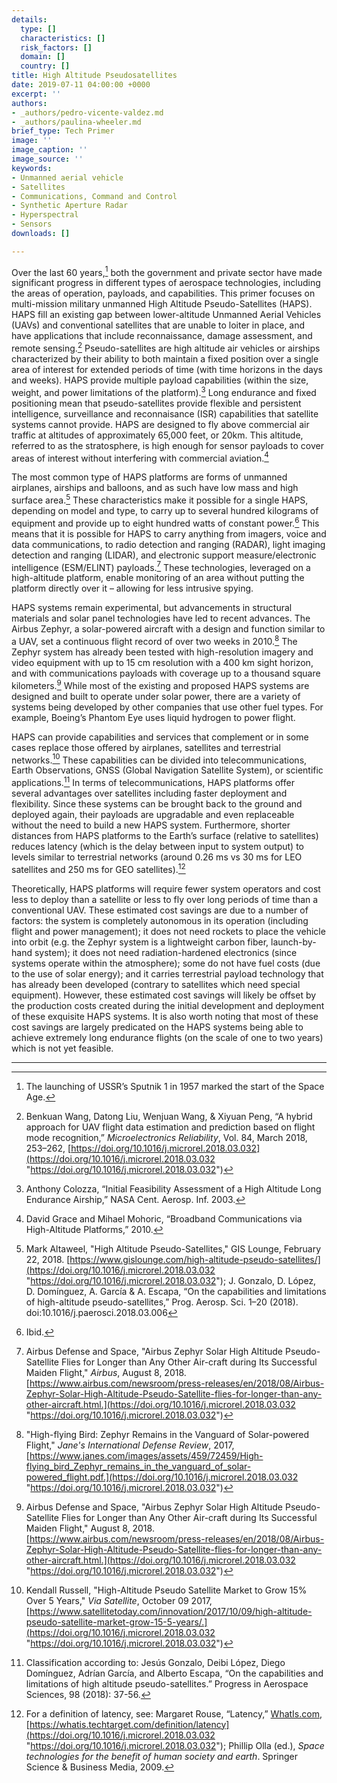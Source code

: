```yaml
---
details:
  type: []
  characteristics: []
  risk_factors: []
  domain: []
  country: []
title: High Altitude Pseudosatellites
date: 2019-07-11 04:00:00 +0000
excerpt: ''
authors:
- _authors/pedro-vicente-valdez.md
- _authors/paulina-wheeler.md
brief_type: Tech Primer
image: ''
image_caption: ''
image_source: ''
keywords:
- Unmanned aerial vehicle
- Satellites
- Communications, Command and Control
- Synthetic Aperture Radar
- Hyperspectral
- Sensors
downloads: []

---
```

Over the last 60 years,[^1] both the government and private sector have made significant progress in different types of aerospace technologies, including the areas of operation, payloads, and capabilities. This primer focuses on multi-mission military unmanned High Altitude Pseudo-Satellites (HAPS). HAPS fill an existing gap between lower-altitude Unmanned Aerial Vehicles (UAVs) and conventional satellites that are unable to loiter in place, and have applications that include reconnaissance, damage assessment, and remote sensing.[^2] Pseudo-satellites are high altitude air vehicles or airships characterized by their ability to both maintain a fixed position over a single area of interest for extended periods of time (with time horizons in the days and weeks). HAPS provide multiple payload capabilities (within the size, weight, and power limitations of the platform).[^3] Long endurance and fixed positioning mean that pseudo-satellites provide flexible and persistent intelligence, surveillance and reconnaisance (ISR) capabilities that satellite systems cannot provide. HAPS are designed to fly above commercial air traffic at altitudes of approximately 65,000 feet, or 20km. This altitude, referred to as the stratosphere, is high enough for sensor payloads to cover areas of interest without interfering with commercial aviation.[^4]

The most common type of HAPS platforms are forms of unmanned airplanes, airships and balloons, and as such have low mass and high surface area.[^5] These characteristics make it possible for a single HAPS, depending on model and type, to carry up to several hundred kilograms of equipment and provide up to eight hundred watts of constant power.[^6] This means that it is possible for HAPS to carry anything from imagers, voice and data communications, to radio detection and ranging (RADAR), light imaging detection and ranging (LIDAR), and electronic support measure/electronic intelligence (ESM/ELINT) payloads.[^7] These technologies, leveraged on a high-altitude platform, enable monitoring of an area without putting the platform directly over it – allowing for less intrusive spying.

HAPS systems remain experimental, but advancements in structural materials and solar panel technologies have led to recent advances. The Airbus Zephyr, a solar-powered aircraft with a design and function similar to a UAV, set a continuous flight record of over two weeks in 2010.[^8] The Zephyr system has already been tested with high-resolution imagery and video equipment with up to 15 cm resolution with a 400 km sight horizon, and with communications payloads with coverage up to a thousand square kilometers.[^9] While most of the existing and proposed HAPS systems are designed and built to operate under solar power, there are a variety of systems being developed by other companies that use other fuel types. For example, Boeing’s Phantom Eye uses liquid hydrogen to power flight.

HAPS can provide capabilities and services that complement or in some cases replace those offered by airplanes, satellites and terrestrial networks.[^10] These capabilities can be divided into telecommunications, Earth Observations, GNSS (Global Navigation Satellite System), or scientific applications.[^11] In terms of telecommunications, HAPS platforms offer several advantages over satellites including faster deployment and flexibility. Since these systems can be brought back to the ground and deployed again, their payloads are upgradable and even replaceable without the need to build a new HAPS system. Furthermore, shorter distances from HAPS platforms to the Earth’s surface (relative to satellites) reduces latency (which is the delay between input to system output) to levels similar to terrestrial networks (around 0.26 ms vs 30 ms for LEO satellites and 250 ms for GEO satellites).[^12]

Theoretically, HAPS platforms will require fewer system operators and cost less to deploy than a satellite or less to fly over long periods of time than a conventional UAV. These estimated cost savings are due to a number of factors: the system is completely autonomous in its operation (including flight and power management); it does not need rockets to place the vehicle into orbit (e.g. the Zephyr system is a lightweight carbon fiber, launch-by-hand system); it does not need radiation-hardened electronics (since systems operate within the atmosphere); some do not have fuel costs (due to the use of solar energy); and it carries terrestrial payload technology that has already been developed (contrary to satellites which need special equipment). However, these estimated cost savings will likely be offset by the production costs created during the initial development and deployment of these exquisite HAPS systems. It is also worth noting that most of these cost savings are largely predicated on the HAPS systems being able to achieve extremely long endurance flights (on the scale of one to two years) which is not yet feasible.

***

[^1]: The launching of USSR’s Sputnik 1 in 1957 marked the start of the Space Age.

[^2]: Benkuan Wang, Datong Liu, Wenjuan Wang, & Xiyuan Peng, “A hybrid approach for UAV flight data estimation and prediction based on flight mode recognition,” _Microelectronics Reliability_, Vol. 84, March 2018, 253–262, [https://doi.org/10.1016/j.microrel.2018.03.032](https://doi.org/10.1016/j.microrel.2018.03.032 "https://doi.org/10.1016/j.microrel.2018.03.032")

[^3]: Anthony Colozza, “Initial Feasibility Assessment of a High Altitude Long Endurance Airship,” NASA Cent. Aerosp. Inf. 2003.

[^4]: David Grace and Mihael Mohoric, “Broadband Communications via High-Altitude Platforms,” 2010.

[^5]: Mark Altaweel, "High Altitude Pseudo-Satellites," GIS Lounge, February 22, 2018. [https://www.gislounge.com/high-altitude-pseudo-satellites/](https://doi.org/10.1016/j.microrel.2018.03.032 "https://doi.org/10.1016/j.microrel.2018.03.032"); J. Gonzalo, D. López, D. Domínguez, A. García & A. Escapa, “On the capabilities and limitations of high-altitude pseudo-satellites,” Prog. Aerosp. Sci. 1–20 (2018). doi:10.1016/j.paerosci.2018.03.006

[^6]: Ibid.

[^7]: Airbus Defense and Space, "Airbus Zephyr Solar High Altitude Pseudo-Satellite Flies for Longer than Any Other Air-craft during Its Successful Maiden Flight," _Airbus_, August 8, 2018. [https://www.airbus.com/newsroom/press-releases/en/2018/08/Airbus-Zephyr-Solar-High-Altitude-Pseudo-Satellite-flies-for-longer-than-any-other-aircraft.html.](https://doi.org/10.1016/j.microrel.2018.03.032 "https://doi.org/10.1016/j.microrel.2018.03.032")

[^8]: "High-flying Bird: Zephyr Remains in the Vanguard of Solar-powered Flight," _Jane's International Defense Review_, 2017, [https://www.janes.com/images/assets/459/72459/High-flying_bird_Zephyr_remains_in_the_vanguard_of_solar-powered_flight.pdf.](https://doi.org/10.1016/j.microrel.2018.03.032 "https://doi.org/10.1016/j.microrel.2018.03.032")

[^9]: Airbus Defense and Space, "Airbus Zephyr Solar High Altitude Pseudo-Satellite Flies for Longer than Any Other Air-craft during Its Successful Maiden Flight," August 8, 2018. [https://www.airbus.com/newsroom/press-releases/en/2018/08/Airbus-Zephyr-Solar-High-Altitude-Pseudo-Satellite-flies-for-longer-than-any-other-aircraft.html.](https://doi.org/10.1016/j.microrel.2018.03.032 "https://doi.org/10.1016/j.microrel.2018.03.032")

[^10]: Kendall Russell, "High-Altitude Pseudo Satellite Market to Grow 15% Over 5 Years," _Via Satellite_, October 09 2017, [https://www.satellitetoday.com/innovation/2017/10/09/high-altitude-pseudo-satellite-market-grow-15-5-years/.](https://doi.org/10.1016/j.microrel.2018.03.032 "https://doi.org/10.1016/j.microrel.2018.03.032")

[^11]: Classification according to: Jesús Gonzalo, Deibi López, Diego Domínguez, Adrían García, and Alberto Escapa, “On the capabilities and limitations of high altitude pseudo-satellites.” Progress in Aerospace Sciences, 98 (2018): 37-56.

[^12]: For a definition of latency, see: Margaret Rouse, “Latency,” [WhatIs.com](http://WhatIs.com), [https://whatis.techtarget.com/definition/latency](https://doi.org/10.1016/j.microrel.2018.03.032 "https://doi.org/10.1016/j.microrel.2018.03.032"); Phillip Olla (ed.), _Space technologies for the benefit of human society and earth_. Springer Science & Business Media, 2009.